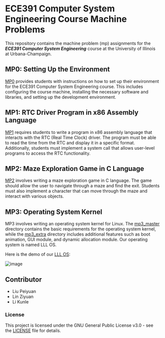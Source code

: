 # ECE391 Computer System Engineering Course Machine Problems
This repository contains the machine problem (mp) assignments for the ***ECE391 Computer System Engineering*** course at the University of Illinois at Urbana-Champaign.

## MP0: Setting Up the Environment
[MP0](./mp0/) provides students with instructions on how to set up their environment for the ECE391 Computer System Engineering course. This includes configuring the course machine, installing the necessary software and libraries, and setting up the development environment.

## MP1: RTC Driver Program in x86 Assembly Language
[MP1](./mp1/) requires students to write a program in x86 assembly language that interacts with the RTC (Real Time Clock) driver. The program must be able to read the time from the RTC and display it in a specific format. Additionally, students must implement a system call that allows user-level programs to access the RTC functionality.

## MP2: Maze Exploration Game in C Language
[MP2](./mp2/) involves writing a maze exploration game in C language. The game should allow the user to navigate through a maze and find the exit. Students must also implement a character that can move through the maze and interact with various objects.

## MP3: Operating System Kernel
MP3 involves writing an operating system kernel for Linux. The [mp3_master](./mp3_master/) directory contains the basic requirements for the operating system kernel, while the [mp3_extra](./mp3_extra/) directory includes additional features such as boot animation, GUI module, and dynamic allocation module. Our operating system is named LLL OS.

Here is the demo of our [LLL OS](./mp3_extra/):

![image](./assets/demo.gif)

## Contributor
* Liu Peiyuan
* Lin Ziyuan
* Li Kunle

### License
This project is licensed under the GNU General Public License v3.0 - see the [LICENSE](./LICENSE) file for details.
